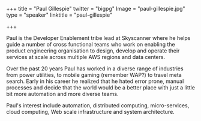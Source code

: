 +++
title = "Paul Gillespie"
twitter = "bigpg"
Image = "paul-gillespie.jpg"
type = "speaker"
linktitle = "paul-gillespie"

+++

Paul is the Developer Enablement tribe lead at Skyscanner where he helps guide a number of cross functional teams who work on enabling the product engineering organisation to design, develop and operate their services at scale across multiple AWS regions and data centers.

Over the past 20 years Paul has worked in a diverse range of industries from power utilities, to mobile gaming (remember WAP?) to travel meta search. Early in his career he realized that he hated error prone, manual processes and decide that the world would be a better place with just a little bit more automation and more diverse teams.

Paul's interest include automation, distributed computing, micro-services, cloud computing, Web scale infrastructure and system architecture.


